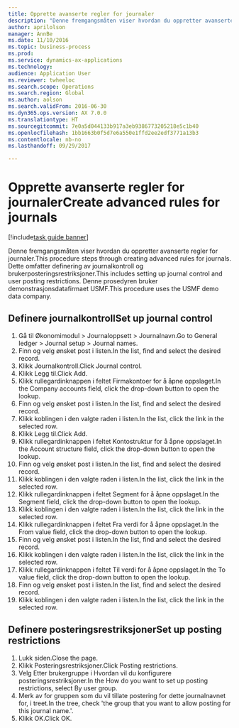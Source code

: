 ```yaml
--- 
title: Opprette avanserte regler for journaler
description: "Denne fremgangsmåten viser hvordan du oppretter avanserte regler for journaler."
author: aprilolson
manager: AnnBe
ms.date: 11/10/2016
ms.topic: business-process
ms.prod: 
ms.service: dynamics-ax-applications
ms.technology: 
audience: Application User
ms.reviewer: twheeloc
ms.search.scope: Operations
ms.search.region: Global
ms.author: aolson
ms.search.validFrom: 2016-06-30
ms.dyn365.ops.version: AX 7.0.0
ms.translationtype: HT
ms.sourcegitcommit: 7e0a5d044133b917a3eb9386773205218e5c1b40
ms.openlocfilehash: 1bb1663b0f5d7e6a550e1ffd2ee2edf3771a13b3
ms.contentlocale: nb-no
ms.lasthandoff: 09/29/2017

---
```

# <a name="create-advanced-rules-for-journals"></a><span data-ttu-id="68f5f-103">Opprette avanserte regler for journaler</span><span class="sxs-lookup"><span data-stu-id="68f5f-103">Create advanced rules for journals</span></span>

[!include[task guide banner](../../includes/task-guide-banner.md)]

<span data-ttu-id="68f5f-104">Denne fremgangsmåten viser hvordan du oppretter avanserte regler for journaler.</span><span class="sxs-lookup"><span data-stu-id="68f5f-104">This procedure steps through creating advanced rules for journals.</span></span> <span data-ttu-id="68f5f-105">Dette omfatter definering av journalkontroll og brukerposteringsrestriksjoner.</span><span class="sxs-lookup"><span data-stu-id="68f5f-105">This includes setting up journal control and user posting restrictions.</span></span> <span data-ttu-id="68f5f-106">Denne prosedyren bruker demonstrasjonsdatafirmaet USMF.</span><span class="sxs-lookup"><span data-stu-id="68f5f-106">This procedure uses the USMF demo data company.</span></span>


## <a name="set-up-journal-control"></a><span data-ttu-id="68f5f-107">Definere journalkontroll</span><span class="sxs-lookup"><span data-stu-id="68f5f-107">Set up journal control</span></span>
1. <span data-ttu-id="68f5f-108">Gå til Økonomimodul > Journaloppsett > Journalnavn.</span><span class="sxs-lookup"><span data-stu-id="68f5f-108">Go to General ledger > Journal setup > Journal names.</span></span>
2. <span data-ttu-id="68f5f-109">Finn og velg ønsket post i listen.</span><span class="sxs-lookup"><span data-stu-id="68f5f-109">In the list, find and select the desired record.</span></span>
3. <span data-ttu-id="68f5f-110">Klikk Journalkontroll.</span><span class="sxs-lookup"><span data-stu-id="68f5f-110">Click Journal control.</span></span>
4. <span data-ttu-id="68f5f-111">Klikk Legg til.</span><span class="sxs-lookup"><span data-stu-id="68f5f-111">Click Add.</span></span>
5. <span data-ttu-id="68f5f-112">Klikk rullegardinknappen i feltet Firmakontoer for å åpne oppslaget.</span><span class="sxs-lookup"><span data-stu-id="68f5f-112">In the Company accounts field, click the drop-down button to open the lookup.</span></span>
6. <span data-ttu-id="68f5f-113">Finn og velg ønsket post i listen.</span><span class="sxs-lookup"><span data-stu-id="68f5f-113">In the list, find and select the desired record.</span></span>
7. <span data-ttu-id="68f5f-114">Klikk koblingen i den valgte raden i listen.</span><span class="sxs-lookup"><span data-stu-id="68f5f-114">In the list, click the link in the selected row.</span></span>
8. <span data-ttu-id="68f5f-115">Klikk Legg til.</span><span class="sxs-lookup"><span data-stu-id="68f5f-115">Click Add.</span></span>
9. <span data-ttu-id="68f5f-116">Klikk rullegardinknappen i feltet Kontostruktur for å åpne oppslaget.</span><span class="sxs-lookup"><span data-stu-id="68f5f-116">In the Account structure field, click the drop-down button to open the lookup.</span></span>
10. <span data-ttu-id="68f5f-117">Finn og velg ønsket post i listen.</span><span class="sxs-lookup"><span data-stu-id="68f5f-117">In the list, find and select the desired record.</span></span>
11. <span data-ttu-id="68f5f-118">Klikk koblingen i den valgte raden i listen.</span><span class="sxs-lookup"><span data-stu-id="68f5f-118">In the list, click the link in the selected row.</span></span>
12. <span data-ttu-id="68f5f-119">Klikk rullegardinknappen i feltet Segment for å åpne oppslaget.</span><span class="sxs-lookup"><span data-stu-id="68f5f-119">In the Segment field, click the drop-down button to open the lookup.</span></span>
13. <span data-ttu-id="68f5f-120">Klikk koblingen i den valgte raden i listen.</span><span class="sxs-lookup"><span data-stu-id="68f5f-120">In the list, click the link in the selected row.</span></span>
14. <span data-ttu-id="68f5f-121">Klikk rullegardinknappen i feltet Fra verdi for å åpne oppslaget.</span><span class="sxs-lookup"><span data-stu-id="68f5f-121">In the From value field, click the drop-down button to open the lookup.</span></span>
15. <span data-ttu-id="68f5f-122">Finn og velg ønsket post i listen.</span><span class="sxs-lookup"><span data-stu-id="68f5f-122">In the list, find and select the desired record.</span></span>
16. <span data-ttu-id="68f5f-123">Klikk koblingen i den valgte raden i listen.</span><span class="sxs-lookup"><span data-stu-id="68f5f-123">In the list, click the link in the selected row.</span></span>
17. <span data-ttu-id="68f5f-124">Klikk rullegardinknappen i feltet Til verdi for å åpne oppslaget.</span><span class="sxs-lookup"><span data-stu-id="68f5f-124">In the To value field, click the drop-down button to open the lookup.</span></span>
18. <span data-ttu-id="68f5f-125">Finn og velg ønsket post i listen.</span><span class="sxs-lookup"><span data-stu-id="68f5f-125">In the list, find and select the desired record.</span></span>
19. <span data-ttu-id="68f5f-126">Klikk koblingen i den valgte raden i listen.</span><span class="sxs-lookup"><span data-stu-id="68f5f-126">In the list, click the link in the selected row.</span></span>

## <a name="set-up-posting-restrictions"></a><span data-ttu-id="68f5f-127">Definere posteringsrestriksjoner</span><span class="sxs-lookup"><span data-stu-id="68f5f-127">Set up posting restrictions</span></span>
1. <span data-ttu-id="68f5f-128">Lukk siden.</span><span class="sxs-lookup"><span data-stu-id="68f5f-128">Close the page.</span></span>
2. <span data-ttu-id="68f5f-129">Klikk Posteringsrestriksjoner.</span><span class="sxs-lookup"><span data-stu-id="68f5f-129">Click Posting restrictions.</span></span>
3. <span data-ttu-id="68f5f-130">Velg Etter brukergruppe i Hvordan vil du konfigurere posteringsrestriksjoner.</span><span class="sxs-lookup"><span data-stu-id="68f5f-130">In the How do you want to set up posting restrictions, select By user group.</span></span>
4. <span data-ttu-id="68f5f-131">Merk av for gruppen som du vil tillate postering for dette journalnavnet for, i treet.</span><span class="sxs-lookup"><span data-stu-id="68f5f-131">In the tree, check 'the group that you want to allow posting for this journal name.'.</span></span>
5. <span data-ttu-id="68f5f-132">Klikk OK.</span><span class="sxs-lookup"><span data-stu-id="68f5f-132">Click OK.</span></span>


